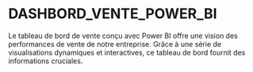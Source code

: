 # DASHBORD_VENTE_POWER_BI
Le tableau de bord de vente conçu avec Power BI offre une vision  des performances de vente de notre entreprise. Grâce à une série de visualisations dynamiques et interactives, ce tableau de bord fournit des informations cruciales.
